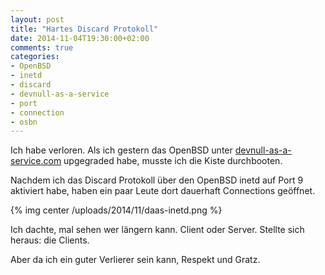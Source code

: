 ```yaml
---
layout: post
title: "Hartes Discard Protokoll"
date: 2014-11-04T19:30:00+02:00
comments: true
categories:
- OpenBSD
- inetd
- discard
- devnull-as-a-service
- port
- connection
- osbn
---
```


Ich habe verloren. Als ich gestern das OpenBSD unter
[devnull-as-a-service.com](http://devnull-as-a-service.com) upgegraded habe,
musste ich die Kiste durchbooten.

Nachdem ich das Discard Protokoll über den OpenBSD inetd auf Port 9 aktiviert
habe, haben ein paar Leute dort dauerhaft Connections geöffnet.

{% img center /uploads/2014/11/daas-inetd.png %}

Ich dachte, mal sehen wer längern kann. Client oder Server. Stellte sich heraus:
die Clients.

Aber da ich ein guter Verlierer sein kann, Respekt und Gratz.
